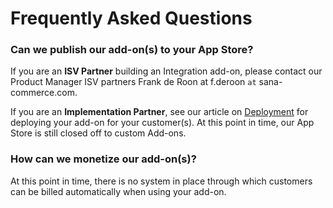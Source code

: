 # Frequently Asked Questions

### Can we publish our add-on(s) to your App Store?

If you are an **ISV Partner** building an Integration add-on, please contact our Product Manager ISV partners Frank de Roon at f.deroon `at` sana-commerce.com.

If you are an **Implementation Partner**, see our article on [Deployment](../develop-an-addon/deployment.md) for deploying your add-on for your customer(s). At this point in time, our App Store is still closed off to custom Add-ons.

### How can we monetize our add-on(s)?

At this point in time, there is no system in place through which customers can be billed automatically when using your add-on.